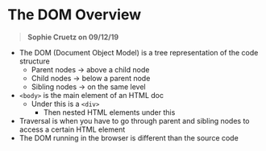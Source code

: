# The DOM Overview

> **Sophie Cruetz on 09/12/19**

* The DOM \(Document Object Model\) is a tree representation of the code structure
  * Parent nodes → above a child node
  * Child nodes → below a parent node
  * Sibling nodes → on the same level
* `<body>` is the main element of an HTML doc
  * Under this is a `<div>`
    * Then nested HTML elements under this
* Traversal is when you have to go through parent and sibling nodes to access a certain HTML element
* The DOM running in the browser is different than the source code

